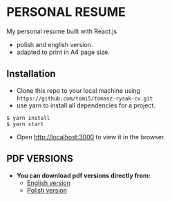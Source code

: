 
# PERSONAL RESUME

My personal resume built with React.js
* polish and english version.
* adapted to print in A4 page size.

## Installation

- Clone this repo to your local machine using `https://github.com/tomi5/tomasz-rysak-cv.git`
- use yarn to install all dependencies for a project.
```shell
$ yarn install
$ yarn start
```
- Open [http://localhost:3000](http://localhost:3000) to view it in the browser.

## PDF VERSIONS
- **You can download pdf versions directly from:**
  - [English version](https://github.com/tomi5/tomasz-rysak-cv/raw/dev/Tomasz_Rysak-CV-EN.pdf)
  - [Polish version](https://github.com/tomi5/tomasz-rysak-cv/raw/dev/Tomasz_Rysak-CV-PL.pdf)

